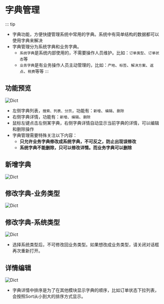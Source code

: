 # 字典管理

::: tip
- 字典功能，方便快捷管理系统中常用的字典。系统中有简单结构的数据都可以使用字典来解决<br/>
- 字典管理分为系统字典和业务字典。
  - `系统字典`是系统内部使用的，不需要操作人员维护。比如：`订单类型`、`订单状态`等
  - `业务字典`是有业务操作人员主动管理的，比如：`产地`、`标签`、`解决方案`、`返点`、`税费`等等
:::

## 功能预览
![Dict](/dict/dict.png)
- 左侧字典列表，`搜索、列表、分页`，功能有：`新增`、`编辑`、`删除`
- 右侧字典详情，功能有：`新增`、`编辑`、`删除`
- 鼠标左键点击左侧某字典，右侧字典详情自动显示当前字典的详情，可以编辑和删除操作
- 字典管理需要特殊关注以下内容：
  - **只允许业务字典修改成系统字典，不可反之，防止出现误修改**
  - **系统字典不能删除，只可以修改详情。而业务字典可以删除**

## 新增字典
![Dict](/dict/dict-add.png)

## 修改字典-业务类型
![Dict](/dict/dict-edit.png)

## 修改字典-系统类型
![Dict](/dict/dict-edit-system.png)
- 选择系统类型后，不可修改回业务类型。如果想改成业务类型，请关闭对话框再次重新打开。

## 详情编辑
![Dict](/dict/dict-detail-edit.png)
- 字典详情中排序是为了在其他模块显示字典的顺序，比如订单状态下拉列表，会按照Sort从小到大的排序方式显示。
